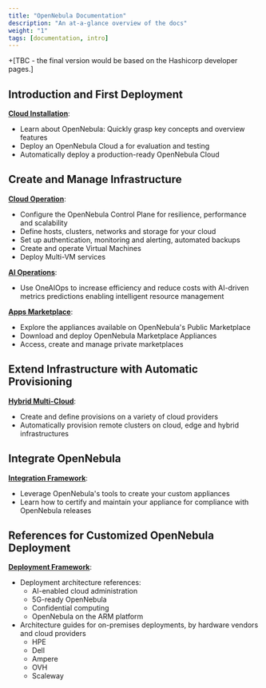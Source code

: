 ```yaml
---
title: "OpenNebula Documentation"
description: "An at-a-glance overview of the docs"
weight: "1"
tags: [documentation, intro]
---
```


+[TBC - the final version would be based on the Hashicorp developer pages.]

## Introduction and First Deployment

[**Cloud Installation**](cloud_installation):

- Learn about OpenNebula: Quickly grasp key concepts and overview features
- Deploy an OpenNebula Cloud a for evaluation and testing
- Automatically deploy a production-ready OpenNebula Cloud

## Create and Manage Infrastructure

[**Cloud Operation**](cloud_operation):

- Configure the OpenNebula Control Plane for resilience, performance and scalability
- Define hosts, clusters, networks and storage for your cloud
- Set up authentication, monitoring and alerting, automated backups
- Create and operate Virtual Machines
- Deploy Multi-VM services

[**AI Operations**](ai_operations):
- Use OneAIOps to increase efficiency and reduce costs with AI-driven metrics predictions enabling intelligent resource management

[**Apps Marketplace**](apps-marketplace):
- Explore the appliances available on OpenNebula's Public Marketplace
- Download and deploy OpenNebula Marketplace Appliances
- Access, create and manage private marketplaces

## Extend Infrastructure with Automatic Provisioning

[**Hybrid Multi-Cloud**](hybrid_multi_cloud):
- Create and define provisions on a variety of cloud providers
- Automatically provision remote clusters on cloud, edge and hybrid infrastructures

## Integrate OpenNebula

[**Integration Framework**](integration_framework):
- Leverage OpenNebula's tools to create your custom appliances
- Learn how to certify and maintain your appliance for compliance with OpenNebula releases

## References for Customized OpenNebula Deployment
[**Deployment Framework**](deployment_framework):
- Deployment architecture references:
  - AI-enabled cloud administration
  - 5G-ready OpenNebula
  - Confidential computing
  - OpenNebula on the ARM platform
- Architecture guides for on-premises deployments, by hardware vendors and cloud providers
  - HPE
  - Dell
  - Ampere
  - OVH
  - Scaleway
